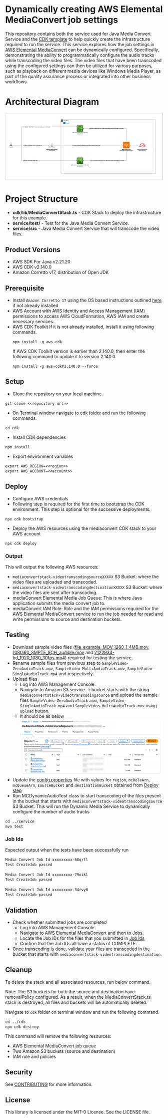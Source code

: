 # Dynamically creating AWS Elemental MediaConvert job settings

This repository contains both the service used for Java Media Convert Service and the [CDK template](cdk) to help quickly create the infrastructure required to run the service. This service explores how the job settings in [AWS Elemental MediaConvert](https://aws.amazon.com/mediaconvert/) can be dynamically configured. Specifically, demonstrating the ability to programmatically configure the audio tracks while transcoding the video files. The video files that have been transcoded using the configured settings can then be utilized for various purposes, such as playback on different media devices like Windows Media Player, as part of the quality assurance process or integrated into other business workflows.

# Architectural Diagram
![mc-dynamic-audio-architectural-diagram.png](mc-dynamic-audio-architectural-diagram.png)

# Project Structure
* **cdk/lib/MediaConvertStack.ts** \- CDK Stack to deploy the infrastructure for this example.
* **service/test/** \- Test for the Java Media Convert Service.
* **service/src** \- Java Media Convert Service that will transcode the video files.

## Product Versions
- AWS SDK For Java v2.21.20
- AWS CDK v2.140.0
- Amazon Corretto v17, distribution of Open JDK 

## Prerequisite
- Install `Amazon Corretto 17` using the OS based instructions outlined [here](https://docs.aws.amazon.com/corretto/latest/corretto-17-ug/what-is-corretto-17.html) if not already installed
- AWS Account with AWS Identity and Access Management (IAM) permissions to access AWS CloudFormation, AWS IAM and create
  necessary services.
- AWS CDK Toolkit
  If it is not already installed, install it using following commands.
    ```
    npm install -g aws-cdk
    ```
  If AWS CDK Toolkit version is earlier than 2.140.0, then enter the following command to update it to version 2.140.0.
    ```
    npm install -g aws-cdk@2.140.0 --force
    ```

## Setup
- Clone the repository on your local machine.
```
git clone <<repository url>>
```
- On Terminal window navigate to cdk folder and run the following commands.
```
cd cdk
```
- Install CDK dependencies 
```
npm install
```
- Export environment variables
```
export AWS_REGION=<<region>>
export AWS_ACCOUNT=<<account>>
```
## Deploy
- Configure AWS credentials
- Following step is required for the first time to bootstrap the CDK environment.
  This step is optional for the successive deployments.
```
npx cdk bootstrap
```
- Deploy the AWS resources using the mediaconvert CDK stack to your AWS account 
```
npx cdk deploy
```

### Output

This will output the following AWS resources:
- `mediaconvertstack-videotranscodingsourceXXXXX` S3 Bucket: where the video files are uploaded and transcoded.
-	`mediaconvertstack-videotranscodingdestinationXXXXX` S3 Bucket: where the video files are sent after transcoding.
-	mediaConvert Elemental Media Job Queue: This is where Java application submits the media convert job to.
-	mediaConvert IAM Role: Role and the IAM permissions required for the AWS Elemental MediaConvert service to run the job needed for read and write permissions to source and destination buckets.

## Testing
- Download sample video files ([file_example_MOV_1280_1_4MB.mov](https://file-examples.com/storage/fee7a7e285671bd4a9d4d9d/2018/04/file_example_MOV_1280_1_4MB.mov), [1080i60_SMPTE_8CH_audible.mov](https://drive.google.com/file/d/1n2MieRbulM1AvM5AUfteRpKy2S2b5I4F/view) and [2122934-hd_1920_1080_30fps.mp4](https://www.pexels.com/video/wind-chime-hanging-on-a-tree-2122934/)) required for testing the service.
-	Rename sample files from previous step to `SampleVideo-ZeroAudioTrack.mov`, `SampleVideo-MultiAudioTrack.mov`, `SampleVideo-SingleAudioTrack.mp4` and respectively.
-	Upload files
	- Log into AWS Management Console.
	- Navigate to Amazon S3 service -> bucket starts with the string `mediaconvertstack-videotranscodingsource` and upload the sample files `SampleVideo-ZeroAudioTrack.mov`, `SampleVideo-SingleAudioTrack.mp4` and `SampleVideo-MultiAudioTrack.mov` using `Upload` button.
	- It should be as below
![source-bucket-files.png](source-bucket-files.png)
- Update the [config.properties](service/src/test/resources/config.properties) file with values for `region`, `mcRoleArn`, `mcQueueArn`, `sourceBucket` and `destinationBucket` obtained from [Deploy step](#output)
- Run MCDynamicAudioTest class to start transcoding of the files present in the bucket that starts with `mediaconvertstack-videotranscodingsource` S3 Bucket.  This will run the Dynamic Media Service to dynamically configure the number of audio tracks
```
cd ../service
mvn test
```
### Job Ids
Expected output when the tests have been successfully run
```
Media Convert Job Id xxxxxxxxx-68qrfl
Test CreateJob passed

Media Convert Job Id xxxxxxxxx-79oikl
Test CreateJob passed

Media Convert Job Id xxxxxxxxx-34rvy6
Test CreateJob passed
```
## Validation
- Check whether submitted jobs are completed
	- Log into AWS Management Console.
  - Navigate to AWS Elemental MediaConvert and then to Jobs.
  - Locate the Job IDs for the files that you submitted in [Job Ids](#job-ids)
  - Confirm that the Job IDs all have a status of COMPLETE.
-	Once transcoding is done, validate your files are transcoded in the bucket that starts with  `mediaconvertstack-videotranscodingdestination`.

## Cleanup
To delete the stack and all associated resources, run below command.

Note: The S3 buckets for both the source and destination have removalPolicy configured. As a result, when the MediaConvertStack.ts stack is destroyed, all files and buckets will be automatically deleted.

Navigate to `cdk` folder on terminal window and run the following command.
```
cd ../cdk
npx cdk destroy
```
This command will remove the following resources:
- AWS Elemental MediaConvert job queue
- Two Amazon S3 buckets (source and destination)
- IAM role and policies

## Security

See [CONTRIBUTING](CONTRIBUTING.md#security-issue-notifications) for more information.

## License

This library is licensed under the MIT-0 License. See the LICENSE file.